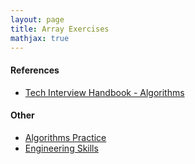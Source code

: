 ```yaml
---
layout: page
title: Array Exercises
mathjax: true
---
```


#### References
* [Tech Interview Handbook - Algorithms](https://www.techinterviewhandbook.org/algorithms/study-cheatsheet/)

#### Other
* [Algorithms Practice](algorithms_practice.md)
* [Engineering Skills](../engineering_skills.md)
